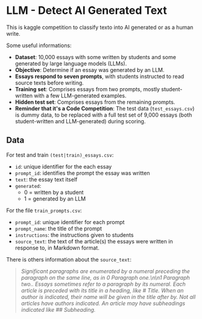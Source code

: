# LLM - Detect AI Generated Text

This is kaggle competition to classify texto into AI generated or as a human write.

Some useful informations:

- **Dataset**: 10,000 essays with some written by students and some generated by large language models (LLMs).
- **Objective**: Determine if an essay was generated by an LLM.
- **Essays respond to seven prompts**, with students instructed to read source texts before writing.
- **Training set**: Comprises essays from two prompts, mostly student-written with a few LLM-generated examples.
- **Hidden test set**: Comprises essays from the remaining prompts.
- **Reminder that it's a Code Competition**: The test data (`test_essays.csv`) is dummy data, to be replaced with a full test set of 9,000 essays (both student-written and LLM-generated) during scoring.

## Data

For test and train `(test|train)_essays.csv`:

- `id`: unique identifier for the each essay
- `prompt_id`: identifies the prompt the essay was written
- `text`: the essay text itself
- `generated`:
  - 0 = written by a student
  - 1 = generated by an LLM

For the file `train_prompts.csv`:

- `prompt_id`: unique identifier for each prompt
- `prompt_name`: the title of the prompt
- `instructions`: the instructions given to students
- `source_text`: the text of the article(s) the essays were written in response to, in Markdown format.

There is others information about the `source_text`:

> _Significant paragraphs are enumerated by a numeral preceding the paragraph on the same line, as in 0 Paragraph one.\n\n1 Paragraph two.. Essays sometimes refer to a paragraph by its numeral. Each article is preceded with its title in a heading, like # Title. When an author is indicated, their name will be given in the title after by. Not all articles have authors indicated. An article may have subheadings indicated like ## Subheading._
